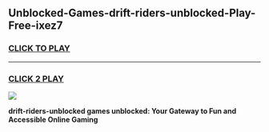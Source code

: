 
## Unblocked-Games-drift-riders-unblocked-Play-Free-ixez7
<h3>
<a href="https://premium76.site?title=drift-riders-unblocked&ref=10A">CLICK TO PLAY</a></h3>
<hr>

<h3>
<a href="https://premium76.site?title=drift-riders-unblocked&ref=10A">CLICK 2 PLAY</a>
  
</h3>

<a href="https://premium76.site?title=drift-riders-unblocked&ref=10A"><img src="https://clearcache.store/games.png"></a>


**drift-riders-unblocked games unblocked: Your Gateway to Fun and Accessible Online Gaming**
